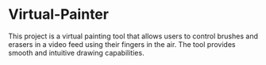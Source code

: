 # Virtual-Painter
This project is a virtual painting tool that allows users to control brushes and erasers in a video feed using their fingers in the air. The tool provides smooth and intuitive drawing capabilities.
